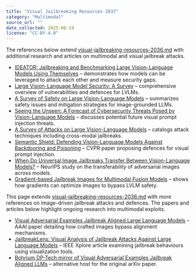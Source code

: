 ```yaml
---
title: "Visual Jailbreaking Resources 2037"
category: "Multimodal"
source_url: ""
date_collected: 2025-06-19
license: "CC-BY-4.0"
---
```


The references below extend [visual-jailbreaking-resources-2036.md](visual-jailbreaking-resources-2036.md) with additional research and articles on multimodal and visual jailbreak attacks.

- [IDEATOR: Jailbreaking and Benchmarking Large Vision-Language Models Using Themselves](https://arxiv.org/abs/2411.00827) – demonstrates how models can be leveraged to attack each other and measure security gaps.
- [Large Vision-Language Model Security: A Survey](https://www.researchgate.net/publication/387444860_Large_Vision-Language_Model_Security_A_Survey) – comprehensive overview of vulnerabilities and defences for LVLMs.
- [A Survey of Safety on Large Vision-Language Models](https://arxiv.org/abs/2502.14881) – summarizes safety issues and mitigation strategies for image-grounded LLMs.
- [Seeing the Unseen: A Forecast of Cybersecurity Threats Posed by Vision-Language Models](https://ieeexplore.ieee.org/document/10825034) – discusses potential future visual prompt injection threats.
- [A Survey of Attacks on Large Vision-Language Models](https://arxiv.org/abs/2407.07403) – catalogs attack techniques including cross-modal jailbreaks.
- [Semantic Shield: Defending Vision-Language Models Against Backdooring and Poisoning](https://openaccess.thecvf.com/content/CVPR2024/papers/Ishmam_Semantic_Shield_Defending_Vision-Language_Models_Against_Backdooring_and_Poisoning_via_CVPR_2024_paper.pdf) – CVPR paper proposing defences for visual prompt injection.
- [When Do Universal Image Jailbreaks Transfer Between Vision-Language Models?](https://neurips.cc/virtual/2024/100201) – NeurIPS study on the transferability of adversarial images across models.
- [Gradient-based Jailbreak Images for Multimodal Fusion Models](https://arxiv.org/abs/2410.03489) – shows how gradients can optimize images to bypass LVLM safety.

This page extends [visual-jailbreaking-resources-2036.md](visual-jailbreaking-resources-2036.md) with more references on image-driven jailbreak attacks and defences. The papers and articles below highlight ongoing research into multimodal exploits.

- [Visual Adversarial Examples Jailbreak Aligned Large Language Models](https://dl.acm.org/doi/10.1609/aaai.v38i19.30150) – AAAI paper detailing how crafted images bypass alignment mechanisms.
- [JailbreakLens: Visual Analysis of Jailbreak Attacks Against Large Language Models](https://ieeexplore.ieee.org/document/11020711) – IEEE Xplore article examining jailbreak behaviours using visualization tools.
- [Bohrium DP-Tech mirror of Visual Adversarial Examples Jailbreak Aligned LLMs](https://bohrium.dp.tech/paper/arxiv/2306.13213) – alternative host for the original arXiv paper.
